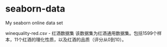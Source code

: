# seaborn-data
My seaborn online data set

winequality-red.csv - 红酒数据集
该数据集为红酒通用数据集。包括1599个样本，11个红酒的理化性质，以及红酒的品质（评分从0到10）。
